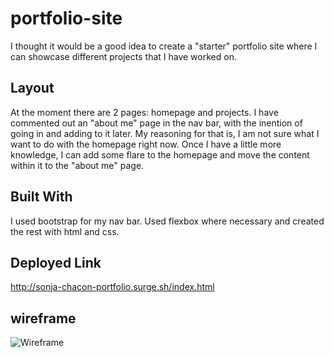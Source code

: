 # portfolio-site
I thought it would be a good idea to create a "starter" portfolio site where I can showcase different projects that I have worked on. 
## Layout
At the moment there are 2 pages: homepage and projects. I have commented out an "about me" page in the nav bar, with the inention of going in and adding to it later. My reasoning for that is, I am not sure what I want to do with the homepage right now. Once I have a little more knowledge, I can add some flare to the homepage and move the content within it to the "about me" page.
## Built With
I used bootstrap for my nav bar. Used flexbox where necessary and created the rest with html and css. 
## Deployed Link
http://sonja-chacon-portfolio.surge.sh/index.html
## wireframe
![Wireframe](wireframe.jpg)

